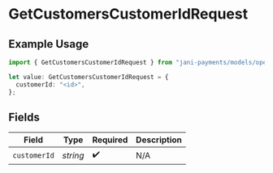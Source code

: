 # GetCustomersCustomerIdRequest

## Example Usage

```typescript
import { GetCustomersCustomerIdRequest } from "jani-payments/models/operations";

let value: GetCustomersCustomerIdRequest = {
  customerId: "<id>",
};
```

## Fields

| Field              | Type               | Required           | Description        |
| ------------------ | ------------------ | ------------------ | ------------------ |
| `customerId`       | *string*           | :heavy_check_mark: | N/A                |